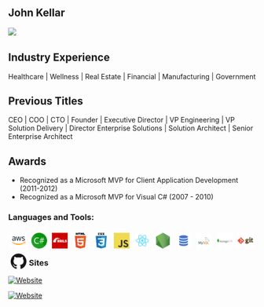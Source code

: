 ## John Kellar

[<img src="https://img.shields.io/badge/LinkedIn-Connect-blue.svg?style=for-the-badge&logo=LinkedIn">][linkedin]

## Industry Experience 
Healthcare | Wellness | Real Estate | Financial | Manufacturing | Government

## Previous Titles 
CEO | COO | CTO | Founder | Executive Director | VP Engineering | VP Solution Delivery | Director Enterprise Solutions | Solution Architect | Senior Enterprise Architect

## Awards 

- Recognized as a Microsoft MVP for Client Application Development (2011-2012)
- Recognized as a Microsoft MVP for Visual C# (2007 - 2010)


### Languages and Tools:

[<img align="left" alt="AWS" width="32px" style="padding: 5px;" src="https://raw.githubusercontent.com/github/explore/80688e429a7d4ef2fca1e82350fe8e3517d3494d/topics/aws/aws.png" />][linkedin]

[<img align="left" alt="C#" width="32px" style="padding: 5px;" src="https://raw.githubusercontent.com/github/explore/e94815998e4e0713912fed477a1f346ec04c3da2/topics/csharp/csharp.png" />][linkedin]

[<img align="left" alt="Ruby on Rails" width="32px" style="padding: 5px;" src="https://raw.githubusercontent.com/github/explore/80688e429a7d4ef2fca1e82350fe8e3517d3494d/topics/rails/rails.png" />][linkedin]

[<img align="left" alt="HTML5" width="32px" style="padding: 5px;" src="https://raw.githubusercontent.com/github/explore/80688e429a7d4ef2fca1e82350fe8e3517d3494d/topics/html/html.png" />][linkedin]

[<img align="left" alt="CSS3" width="32px" style="padding: 5px;" src="https://raw.githubusercontent.com/github/explore/80688e429a7d4ef2fca1e82350fe8e3517d3494d/topics/css/css.png" />][linkedin]

[<img align="left" alt="JavaScript" width="32px" style="padding: 5px;" src="https://raw.githubusercontent.com/github/explore/80688e429a7d4ef2fca1e82350fe8e3517d3494d/topics/javascript/javascript.png" />][linkedin]

[<img align="left" alt="React" width="32px" style="padding: 5px;" src="https://raw.githubusercontent.com/github/explore/80688e429a7d4ef2fca1e82350fe8e3517d3494d/topics/react/react.png" />][linkedin]

[<img align="left" alt="Node.js" width="32px" style="padding: 5px;" src="https://raw.githubusercontent.com/github/explore/80688e429a7d4ef2fca1e82350fe8e3517d3494d/topics/nodejs/nodejs.png" />][linkedin]

[<img align="left" alt="SQL" width="32px" style="padding: 5px;" src="https://raw.githubusercontent.com/github/explore/80688e429a7d4ef2fca1e82350fe8e3517d3494d/topics/sql/sql.png" />][linkedin]

[<img align="left" alt="MySQL" width="32px" style="padding: 5px;" src="https://raw.githubusercontent.com/github/explore/80688e429a7d4ef2fca1e82350fe8e3517d3494d/topics/mysql/mysql.png" />][linkedin]

[<img align="left" alt="MongoDB" width="32px" style="padding: 5px;" src="https://raw.githubusercontent.com/github/explore/80688e429a7d4ef2fca1e82350fe8e3517d3494d/topics/mongodb/mongodb.png" />][linkedin]

[<img align="left" alt="Git" width="32px" style="padding: 5px;" src="https://raw.githubusercontent.com/github/explore/80688e429a7d4ef2fca1e82350fe8e3517d3494d/topics/git/git.png" />][linkedin]

[<img align="left" alt="GitHub" width="32px" style="padding: 5px;" src="https://raw.githubusercontent.com/github/explore/78df643247d429f6cc873026c0622819ad797942/topics/github/github.png" />][linkedin]

<br/>
<br/>

### Sites
[![Website](https://img.shields.io/website?label=johnkellar.com&style=for-the-badge&url=http%3A%2F%2Fjohnkellar.com)](http://johnkellar.com)

[![Website](https://img.shields.io/website?label=anvilsystems.com&style=for-the-badge&url=https%3A%2F%2Fanvilsystems.com)](https://anvilsystems.com)


[website]: https://anvilsystems.com
[linkedin]: https://linkedin.com/in/johnkellar
